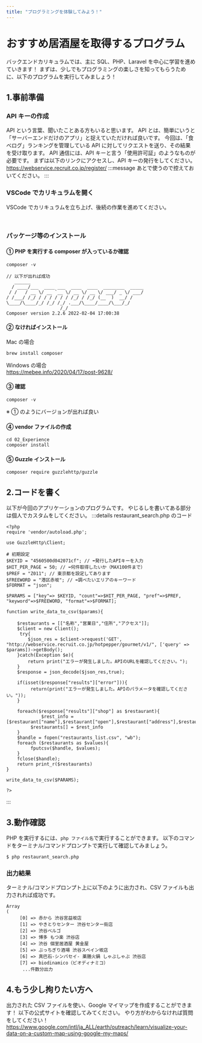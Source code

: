 ```yaml
---
title: "プログラミングを体験してみよう！"
---
```


# おすすめ居酒屋を取得するプログラム

バックエンドカリキュラムでは、主に SQL、PHP、Laravel を中心に学習を進めていきます！
まずは、少しでもプログラミングの楽しさを知ってもらうために、以下のプログラムを実行してみましょう！

## 1.事前準備

### API キーの作成

API という言葉、聞いたことある方もいると思います。
API とは、簡単にいうと「サーバーエンドだけのアプリ」と捉えていただければ良いです。
今回は、「食べログ」ランキングを管理している API に対してリクエストを送り、その結果を受け取ります。
API 通信には、API キーと言う「使用許可証」のようなものが必要です。
まずは以下のリンクにアクセスし、API キーの発行をしてください。
https://webservice.recruit.co.jp/register/
:::message
あとで使うので控えておいてください。
:::

### VSCode でカリキュラムを開く

VSCode でカリキュラムを立ち上げ、後続の作業を進めてください。

<br>

### パッケージ等のインストール

#### ① PHP を実行する composer が入っているか確認

```
composer -v

// 以下が出れば成功
   ______
  / ____/___  ____ ___  ____  ____  ________  _____
 / /   / __ \/ __ `__ \/ __ \/ __ \/ ___/ _ \/ ___/
/ /___/ /_/ / / / / / / /_/ / /_/ (__  )  __/ /
\____/\____/_/ /_/ /_/ .___/\____/____/\___/_/
                    /_/
Composer version 2.2.6 2022-02-04 17:00:38
```

#### ② なければインストール

Mac の場合

```
brew install composer
```

Windows の場合 <br>
https://mebee.info/2020/04/17/post-9628/

#### ③ 確認

```
composer -v
```

※ ① のようにバージョンが出れば良い

#### ④ vendor ファイルの作成

```
cd 02_Experience
composer install
```

#### ⑤ Guzzle インストール

```
composer require guzzlehttp/guzzle
```

## 2.コードを書く

以下が今回のアプリケーションのプログラムです。
やじるしを書いてある部分は個人でカスタムをしてください。
:::details restaurant_search.php のコード

```php:restaurant_search.php
<?php
require 'vendor/autoload.php';

use GuzzleHttp\Client;

# 初期設定
$KEYID = "4560500d042071cf"; // ⬅︎発行したAPIキーを入力
$HIT_PER_PAGE = 50; // ⬅︎何件取得したいか（MAX100件まで）
$PREF = "Z011"; // 東京都を設定してあります
$FREEWORD = "港区赤坂"; // ⬅︎調べたいエリアのキーワード
$FORMAT = "json";

$PARAMS = ["key"=> $KEYID, "count"=>$HIT_PER_PAGE, "pref"=>$PREF, "keyword"=>$FREEWORD, "format"=>$FORMAT];

function write_data_to_csv($params){

    $restaurants = [["名称","営業日","住所","アクセス"]];
    $client = new Client();
     try{
        $json_res = $client->request('GET', "http://webservice.recruit.co.jp/hotpepper/gourmet/v1/", ['query' => $params])->getBody();
    }catch(Exception $e){
        return print("エラーが発生しました。APIのURLを確認してください。");
    }
    $response = json_decode($json_res,true);

    if(isset($response["results"]["error"])){
         return(print("エラーが発生しました。APIのパラメータを確認してください。"));
    }

    foreach($response["results"]["shop"] as $restaurant){
             $rest_info = [$restaurant["name"],$restaurant["open"],$restaurant["address"],$restaurant["access"]];
         $restaurants[] = $rest_info
    }
    $handle = fopen("restaurants_list.csv", "wb");
    foreach ($restaurants as $values){
         fputcsv($handle, $values);
    }
    fclose($handle);
    return print_r($restaurants)
}

write_data_to_csv($PARAMS);

?>
```

:::

## 3.動作確認

PHP を実行するには、`php ファイル名`で実行することができます。
以下のコマンドをターミナル/コマンドプロンプトで実行して確認してみましょう。

```
$ php restaurant_search.php
```

### 出力結果

ターミナル/コマンドプロンプト上に以下のように出力され、CSV ファイルも出力されれば成功です。

```
Array
(
     [0] => 赤から 渋谷宮益坂店
     [1] => やきとりセンター 渋谷センター街店
     [2] => 渋谷ベルゴ
     [3] => 博多 もつ楽 渋谷店
     [4] => 渋谷 個室居酒屋 黄金屋
     [5] => ぶっちぎり酒場 渋谷スペイン坂店
     [6] => 真巴石‐シンバセイ‐ 薬膳火鍋 しゃぶしゃぶ 渋谷店
     [7] => biodinamico（ビオディナミコ）
      ...件数分出力
```

## 4.もう少し拘りたい方へ

出力された CSV ファイルを使い、Google マイマップを作成することができます！
以下の公式サイトを確認してみてください。
やり方がわからなければ質問をしてください！
https://www.google.com/intl/ja_ALL/earth/outreach/learn/visualize-your-data-on-a-custom-map-using-google-my-maps/
